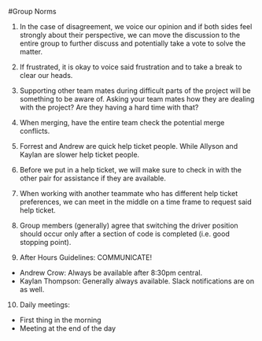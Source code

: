#Group Norms

1. In the case of disagreement, we voice our opinion and if both sides feel strongly about their perspective, we can move the discussion to the entire group to further discuss and potentially take a vote to solve the matter.

2. If frustrated, it is okay to voice said frustration and to take a break to clear our heads.

3. Supporting other team mates during difficult parts of the project will be something to be aware of. Asking your team mates how they are dealing with the project? Are they having a hard time with that?

4. When merging, have the entire team check the potential merge conflicts.

5. Forrest and Andrew are quick help ticket people. While Allyson and Kaylan are slower help ticket people. 

6. Before we put in a help ticket, we will make sure to check in with the other pair for assistance if they are available.

7. When working with another teammate who has different help ticket preferences, we can meet in the middle on a time frame to request said help ticket.

8. Group members (generally) agree that switching the driver position should occur only after a section of code is completed (i.e. good stopping point).

9. After Hours Guidelines: COMMUNICATE!
  - Andrew Crow: Always be available after 8:30pm central.
  - Kaylan Thompson: Generally always available.  Slack notifications are on as well.
  
10. Daily meetings:
  - First thing in the morning
  - Meeting at the end of the day
